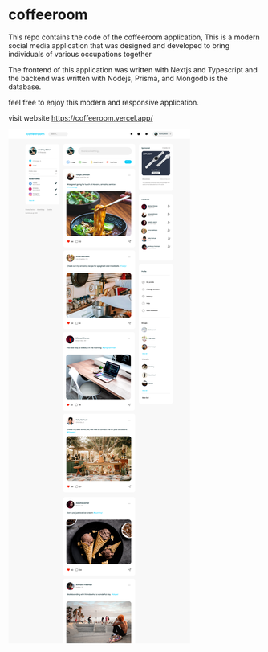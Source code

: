 # coffeeroom

This repo contains the code of the coffeeroom application, This is a modern social media application that was designed and developed to bring individuals of various occupations together

The frontend of this application was written with Nextjs and Typescript and the backend was written with Nodejs, Prisma, and Mongodb is the database.

 feel free to enjoy this modern and responsive application.

 visit website https://coffeeroom.vercel.app/

![](/public/images/gitimg.png)

